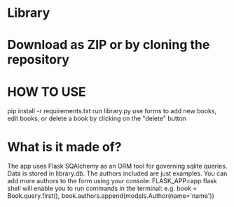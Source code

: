 # Library
# Download as ZIP or by cloning the repository
# HOW TO USE

pip install -r requirements.txt
run library.py
use forms to add new books, edit books, or delete a book by clicking on the "delete" button


# What is it made of?

The app uses Flask SQAlchemy as an ORM tool for governing sqlite queries. Data is stored in library.db. The authors included are just examples. You can add more authors to the form using your console: FLASK_APP=app flask shell will enable you to run commands in the terminal: e.g. book = Book.query.first(), book.authors.append(models.Author(name='name'))
